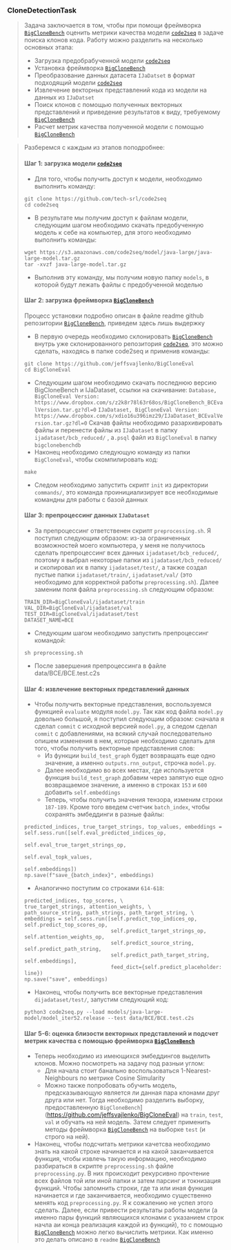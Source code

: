 ### CloneDetectionTask

> Задача заключается в том, чтобы при помощи фреймворка [`BigCloneBench`](https://github.com/jeffsvajlenko/BigCloneEval) оценить метрики качества модели [`code2seq`](https://github.com/tech-srl/code2seq) в задаче поиска клонов кода. Работу можно разделить на несколько основных этапа: 
> - Загрузка предобрабученной модели [`code2seq`](https://github.com/tech-srl/code2seq)
> - Установка фреймворка [`BigCloneBench`](https://github.com/jeffsvajlenko/BigCloneEval)
> - Преобразование данных датасета `IJaDatset` в формат подходящий модели [`code2seq`](https://github.com/tech-srl/code2seq)
> - Извлечение векторных представлений кода из модели на данных из `IJaDatset`
> - Поиск клонов с помощью полученных векторных представлений и приведение результатов к виду, требуемому [`BigCloneBench`](https://github.com/jeffsvajlenko/BigCloneEval)
> - Расчет метрик качества полученной модели с помощью [`BigCloneBench`](https://github.com/jeffsvajlenko/BigCloneEval)

> Разберемся с каждым из этапов поподробнее:
> #### Шаг 1: загрузка модели [`code2seq`](https://github.com/tech-srl/code2seq)
> - Для того, чтобы получить доступ к модели, необходимо выполнить команду:
> ```
> git clone https://github.com/tech-srl/code2seq
> cd code2seq
> ```
> - В результате мы получим доступ к файлам модели, следующим шагом необходимо скачать предобученную модель к себе на компьютер, для этого необходимо выполнить команды:
> ```
> wget https://s3.amazonaws.com/code2seq/model/java-large/java-large-model.tar.gz
> tar -xvzf java-large-model.tar.gz
> ```
> - Выполнив эту команду, мы получим новую папку `models`, в которой будут лежать файлы с предобученной моделью
> #### Шаг 2: загрузка фреймворка [`BigCloneBench`](https://github.com/jeffsvajlenko/BigCloneEval)
> Процесс установки подробно описан в файле readme github репозитории [`BigCloneBench`](https://github.com/jeffsvajlenko/BigCloneEval), приведем здесь лишь выдержку
> - В первую очередь необходимо склонировать [`BigCloneBench`](https://github.com/jeffsvajlenko/BigCloneEval) внутрь уже склонированного репозитория [`code2seq`](https://github.com/tech-srl/code2seq), это можно сделать, находясь в папке code2seq и применив команды:
> ```
> git clone https://github.com/jeffsvajlenko/BigCloneEval
> cd BigCloneEval
> ```
> - Следующим шагом необходимо скачать последнюю версию BigCloneBench и IJaDataset, ссылки на скачивание:
> `Database, BigCloneEval Version: https://www.dropbox.com/s/z2k8r78l63r68os/BigCloneBench_BCEvalVersion.tar.gz?dl=0`
> `IJaDataset, BigCloneEval Version: https://www.dropbox.com/s/xdio16u396imz29/IJaDataset_BCEvalVersion.tar.gz?dl=0`
> Скачав файлы необходимо разархивировать файлы и перенести файлы из `IJaDataset` в папку `ijadataset/bcb_reduced/` , а`.psql` файл из `BigCloneEval` в папку `bigclonebenchdb`
> - Наконец необходимо следующую команду из папки `BigCloneEval`, чтобы скомпилировать код:
> ```
> make
> ```
> - Следом необходимо запустить скрипт `init` из директории `commands/`, это команда проинициализирует все необходимые командны для работы с базой данных
> #### Шаг 3: препроцессинг данных `IJaDataset`
> - За препроцессинг ответственен скрипт `preprocessing.sh`. Я поступил следующим образом: из-за ограниченных возможностей моего компьютера, у меня не получилось сделать препроцессинг всех данных `ijadataset/bcb_reduced/`, поэтому я выбрал некоторые папки из `ijadataset/bcb_reduced/` и скопировал их в папку `ijadataset/test/`, а также создал пустые папки `ijadataset/train/`, `ijadataset/val/` (это необходимо для корректной работы `preprocessing.sh`). Далее заменим поля файла `preprocessing.sh` следующим образом:
> ```
> TRAIN_DIR=BigCloneEval/ijadataset/train
> VAL_DIR=BigCloneEval/ijadataset/val
> TEST_DIR=BigCloneEval/ijadataset/test
> DATASET_NAME=BCE
> ```
> - Следующим шагом необходимо запустить препроцессинг командой:
> ```
> sh preprocessing.sh
> ```
> - После завершения препроцессинга в файле data/BCE/BCE.test.c2s
> #### Шаг 4: извлечение векторных представлений данных
> - Чтобы получить векторные представления, воспользуемся функцией `evaluate` модуля `model.py`. Так как код файла `model.py` довольно большой, я поступил следующим образом: сначала я сделал `commit` с исходной версией `model.py`, а следом сделал `commit` с добавлениями, на всякий случай последовательно опишем изменения в нем, которые необходимо сделать для того, чтобы получить векторные представления слов:
>   * Из функции `build_test_graph` будет возвращать еще одно значение, а именно `outputs.rnn_output`, строчка `model.py`. 
>   * Далее необходимо во всех местах, где используется функция `build_test_graph` добавим через запятую еще одно возвращаемое значение, а именно в строках `153` и `600` добавить `self.embeddings`
>   * Теперь, чтобы получить значения тензора, изменим строки `187-189`. Кроме того введем счетчик `batch_index`, чтобы сохранять эмбеддинги в разные файлы:
> ```
> predicted_indices, true_target_strings, top_values, embeddings = self.sess.run([self.eval_predicted_indices_op,
>                                                                                 self.eval_true_target_strings_op,
>                                                                                 self.eval_topk_values, 
>                                                                                 self.embeddings])
> np.save(f"save_{batch_index}", embeddings)
>   ```
>   * Аналогично поступим со строками `614-618`:
> ```
> predicted_indices, top_scores, \
> true_target_strings, attention_weights, \
> path_source_string, path_strings, path_target_string, \
> embeddings = self.sess.run([self.predict_top_indices_op, self.predict_top_scores_op, 
>                             self.predict_target_strings_op, self.attention_weights_op,
>                             self.predict_source_string, self.predict_path_string, 
>                             self.predict_path_target_string, self.embeddings],
>                             feed_dict={self.predict_placeholder: line})
> np.save("save", embeddings)
> ```
>   * Наконец, чтобы получить все векторные представления `dijadataset/test/`, запустим следующий код:
> ```
> python3 code2seq.py --load models/java-large-model/model_iter52.release --test data/BCE/BCE.test.c2s
> ```
> #### Шаг 5-6: оценка близости векторных представлений и подсчет метрик качества с помощью фреймворка [`BigCloneBench`](https://github.com/jeffsvajlenko/BigCloneEval)
> - Теперь необходимо из имеющихся эмбеддингов выделить клонов. Можно посмотреть на задачу под разныи углом:
>   * Для начала стоит банально воспользоваться 1-Nearest-Neighbours по метрике Cosine Simularity
>   * Можно также попробовать обучить модель, предсказывающую является ли данная пара клонами друг друга или нет. Тогда необходимо разделить выборку, предоставленную `BigCloneBench`](https://github.com/jeffsvajlenko/BigCloneEval) на `train`, `test`, `val` и обучать на ней модель. Затем следует применить методы фреймворка [`BigCloneBench`](https://github.com/jeffsvajlenko/BigCloneEval) на выборке `test` (и строго на ней).
> - Наконец, чтобы подсчитать метрики качетсва необходимо знать на какой строке начинается и на какой заканчивается функция, чтобы извлечь такую информацию, необходимо разбираться в скрипте `preprocessing.sh` файле `preprocessing.py`. В них происходит рекурсивно прочтение всех файлов той или иной папки и затем парсинг и токнизация функций. Чтобы запомнить строки, где та или иная функция начинается и где заканчивается, необходимо существенно менять код `preprocessing.py`. Я к сожалению не успел этого сделать. Далее, если привести результаты работы модели (а именно пары функций являющихся клонами с указанием строк начла аи конца реализация каждой из функций), то с помощью [`BigCloneBench`](https://github.com/jeffsvajlenko/BigCloneEval) можно легко вычислить метрики. Как именно это делать описано в `readme` [`BigCloneBench`](https://github.com/jeffsvajlenko/BigCloneEval)
